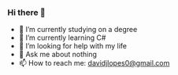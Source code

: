 ### Hi there 👋

<!--
**Xilatau/Xilatau** is a ✨ _special_ ✨ repository because its `README.md` (this file) appears on your GitHub profile.

Here are some ideas to get you started:
-->
- 🔭 I’m currently studying on a degree
- 🌱 I’m currently learning C#
- 🤔 I’m looking for help with my life
- 💬 Ask me about nothing
- 📫 How to reach me: davidjlopes0@gmail.com

